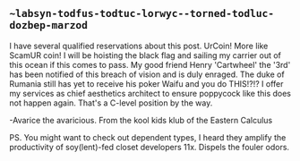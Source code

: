 ## `~labsyn-todfus-todtuc-lorwyc--torned-todluc-dozbep-marzod`
I have several qualified reservations about this post. UrCoin! More like ScamUR coin!
I will be hoisting the black flag and sailing my carrier out of this ocean if this comes to pass.
My good friend Henry 'Cartwheel' the '3rd' has been notified of this breach of vision and
is duly enraged. The duke of Rumania still has yet to receive his poker Waifu and you do THIS!?!?
I offer my services as chief aesthetics architect to ensure poppycock like this does not happen
again. That's a C-level position by the way. 

-Avarice the avaricious.
From the kool kids klub of the Eastern Calculus

PS. You might want to check out dependent types, I heard they amplify the productivity of
soy(lent)-fed closet developers 11x. Dispels the fouler odors.